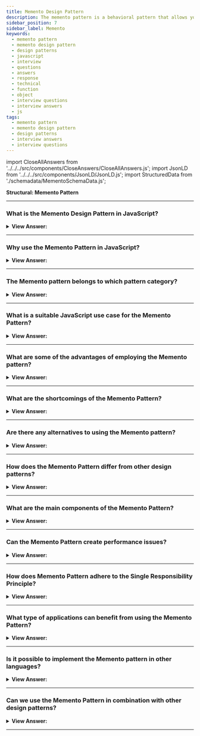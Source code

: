 ```yaml
---
title: Memento Design Pattern
description: The memento pattern is a behavioral pattern that allows you to save and restore an object's previous state without revealing its implementation details.
sidebar_position: 7
sidebar_label: Memento
keywords:
  - memento pattern
  - memento design pattern
  - design patterns
  - javascript
  - interview
  - questions
  - answers
  - response
  - technical
  - function
  - object
  - interview questions
  - interview answers
  - js
tags:
  - memento pattern
  - memento design pattern
  - design patterns
  - interview answers
  - interview questions
---
```


import CloseAllAnswers from '../../../src/components/CloseAnswers/CloseAllAnswers.js';
import JsonLD from '../../../src/components/JsonLD/JsonLD.js';
import StructuredData from './schemadata/MementoSchemaData.js';

<JsonLD data={StructuredData} />

<head>
  <title>Memento Pattern | JavaScript Interview Questions</title>
</head>

**Structural: Memento Pattern**

<CloseAllAnswers />

---

### What is the Memento Design Pattern in JavaScript?

<details className='answer'>
  <summary>
    <strong>View Answer:</strong>
  </summary>
  <div>
  <div>
      <strong>Interview Response:</strong> The memento design pattern is a behavioral pattern that allows capturing and restoring an object's internal state without violating encapsulation.
<br/>
    </div>
    <br/>
    <div>
      <strong>Technical Response:</strong> We use the memento pattern to store and restore an object temporarily. The technology used to store the object's state gets determined by the needed persistence period, which can vary.
<br/>
    </div>
    <div>
</div><br />
  <div><strong className="codeExample">Code Example:</strong><br /><br />

<img src="/img/javascript-memento.jpg
" /><br /><br />

**The objects participating in this pattern are:**

**Originator** -- example code: _Person_

- implements interface to create and restore mementos of itself
  -- in example code: _hydrate and dehydrate_
- the object whose state is temporary being saved and restored

**Memento** -- example code: _JSON representation of Person_

- the internal state of the Originator object in some storage format

**CareTaker** -- In example code: _CareTaker_

- responsible for storing mementos
- just a repository; it does not make changes to mementos

<br/>

```js
let Person = function (name, street, city, state) {
  this.name = name;
  this.street = street;
  this.city = city;
  this.state = state;
};

Person.prototype = {
  hydrate: function () {
    let memento = JSON.stringify(this);
    return memento;
  },

  dehydrate: function (memento) {
    let m = JSON.parse(memento);
    this.name = m.name;
    this.street = m.street;
    this.city = m.city;
    this.state = m.state;
  },
};

let CareTaker = function () {
  this.mementos = {};

  (this.add = function (key, memento) {
    this.mementos[key] = memento;
  }),
    (this.get = function (key) {
      return this.mementos[key];
    });
};

function run() {
  var mike = new Person('Mike Foley', '1112 Main', 'Dallas', 'TX');
  var john = new Person('John Wang', '48th Street', 'San Jose', 'CA');
  var caretaker = new CareTaker();

  // save state

  caretaker.add(1, mike.hydrate());
  caretaker.add(2, john.hydrate());

  // mess up their names

  mike.name = 'King Kong';
  john.name = 'Superman';

  // restore original state

  mike.dehydrate(caretaker.get(1));
  john.dehydrate(caretaker.get(2));

  console.log(mike.name);
  console.log(john.name);
}

run();

/*

OUTPUT:

Mike Foley
John Wang

*/
```

</div>
 </div>

</details>

---

### Why use the Memento Pattern in JavaScript?

<details>
  <summary><strong>View Answer:</strong></summary>
  <div>
  <div><strong>Interview Response:</strong> It's beneficial when you need to save snapshots of an object's state for later restoration, such as in a undo-redo functionality.
  </div>
  </div>
</details>

---

### The Memento pattern belongs to which pattern category?

<details>
  <summary>
    <strong>View Answer:</strong>
  </summary>
  <div>
    <div>
      <strong>Interview Response:</strong> The Memento pattern belongs to the behavioral category of design patterns, which are concerned with the interactions and responsibilities between objects.
    </div>
  </div>
</details>

---

### What is a suitable JavaScript use case for the Memento Pattern?

<details>
  <summary>
    <strong>View Answer:</strong>
  </summary>
  <div>
  <div>
      <strong>Interview Response:</strong> The Memento pattern can be used in JavaScript to implement features such as "undo" or "rollback" for an application, where a previous state of an object needs to be restored without violating encapsulation. It can also be used in browser-based applications to preserve user data during a session.
    </div><br/>
    <div>
      <strong>Technical Response:</strong> We can use the Memento pattern to create snapshots of an object's state to restore it to a previous state.<br/><br/>The Memento pattern allows you to create complete copies of an object's state, including private fields, and store them independently from the object. While most people remember this pattern because of the "undo" use case, it's also helpful when dealing with transactions (i.e., if you need to roll back an operation on an error).<br/><br/>We can also use this pattern when direct access to an object's fields/getters/setters violates its encapsulation. The Memento makes the object responsible for capturing a snapshot of its current state. Because no other object can read the snapshot, the original object's state data remains safe and secure.
    </div><br/>
  </div>
</details>

---

### What are some of the advantages of employing the Memento pattern?

<details>
  <summary>
    <strong>View Answer:</strong>
  </summary>
  <div>
  <div>
      <strong>Interview Response:</strong> Some advantages of using the Memento pattern in JavaScript include preserving encapsulation, providing a simple way to undo/redo actions, and improving code maintainability.
    </div>
    <br />
    <div>
      <strong>Technical Response:</strong> Benefits of the Memento Pattern
    </div>
    <br />
    <div></div>

- Without breaking the object's encapsulation, you can take snapshots of its state.
- You can simplify the originator's code by allowing the caretaker to keep track of the originator's state history.

<br />
  </div>
</details>

---

### What are the shortcomings of the Memento Pattern?

<details>
  <summary>
    <strong>View Answer:</strong>
  </summary>
  <div>
  <div>
      <strong>Interview Response:</strong> It could lead to high memory usage due to multiple memento objects. Also, it might cause complexity if mementos need to be saved and retrieved across system boundaries.
    </div>
    <br />
    <div>
      <strong>Technical Response:</strong> Drawbacks of the Memento pattern in JavaScript include increased memory usage for storing snapshots, potential performance issues, and the need for careful management of state transitions.<br/><br/> <strong>Drawbacks of the Memento Pattern.</strong>
    </div>
    <br />
    <div></div>

- If clients frequently create mementos, the program may consume a large amount of RAM/memory.
- To be able to destroy outmoded keepsakes, caregivers should track the originator's lifecycle.
- Most dynamic programming languages, such as JavaScript, cannot guarantee that the Memento's state remains unchanged.

<br />
  </div>
</details>

---

### Are there any alternatives to using the Memento pattern?

<details>
  <summary>
    <strong>View Answer:</strong>
  </summary>
  <div>
    <div>
      <strong>Interview Response:</strong> Alternative approaches to the Memento pattern in JavaScript include using immutability, functional programming concepts, or event sourcing to manage state and changes in an application.
    </div>
    <br />
  </div>
</details>

---

### How does the Memento Pattern differ from other design patterns?

<details>
  <summary><strong>View Answer:</strong></summary>
  <div>
  <div><strong>Interview Response:</strong> Unlike other patterns, Memento encapsulates a snapshot of an object's state outside the object, without violating encapsulation.
  </div>
  </div>
</details>

---

### What are the main components of the Memento Pattern?

<details>
  <summary><strong>View Answer:</strong></summary>
  <div>
  <div><strong>Interview Response:</strong> The pattern mainly includes three parts: Originator (creates a memento of state), Caretaker (stores mementos), and Memento (the object state's snapshot).
  </div>
  </div>
</details>

---

### Can the Memento Pattern create performance issues?

<details>
  <summary><strong>View Answer:</strong></summary>
  <div>
  <div><strong>Interview Response:</strong> Yes, if misused. The pattern can consume lots of memory, as it involves creating and storing the object's state copies.
  </div>
  </div>
</details>

---

### How does Memento Pattern adhere to the Single Responsibility Principle?

<details>
  <summary><strong>View Answer:</strong></summary>
  <div>
  <div><strong>Interview Response:</strong> By segregating the responsibility of saving and restoring object states into different objects, it follows the Single Responsibility Principle.
  </div>
  </div>
</details>

---

### What type of applications can benefit from using the Memento Pattern?

<details>
  <summary><strong>View Answer:</strong></summary>
  <div>
  <div><strong>Interview Response:</strong> Applications with operations that may require rollback, like text editors, or games where players can undo moves, can benefit from the Memento Pattern.
  </div>
  </div>
</details>

---

### Is it possible to implement the Memento pattern in other languages?

<details>
  <summary><strong>View Answer:</strong></summary>
  <div>
  <div><strong>Interview Response:</strong> Yes, it's not exclusive to JavaScript. It can be implemented in any language that supports object-oriented programming, like Python, Java, etc.
  </div>
  </div>
</details>

---

### Can we use the Memento Pattern in combination with other design patterns?

<details>
  <summary><strong>View Answer:</strong></summary>
  <div>
  <div><strong>Interview Response:</strong> Yes, it can be combined with other patterns. For instance, it's often used with the Command Pattern for implementing undo-redo functionality.
  </div>
  </div>
</details>

---
